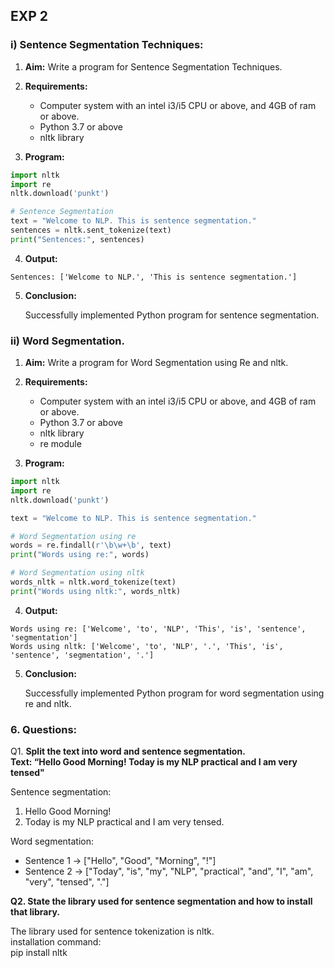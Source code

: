 ## EXP 2
### i) Sentence Segmentation Techniques:
1. **Aim:** Write a program for Sentence Segmentation Techniques.
   
2. **Requirements:**
    * Computer system with an intel i3/i5 CPU or above, and 4GB of ram or above.
    * Python 3.7 or above
    * nltk library
      
3. **Program:**
```python
import nltk
import re
nltk.download('punkt')

# Sentence Segmentation
text = "Welcome to NLP. This is sentence segmentation."
sentences = nltk.sent_tokenize(text)
print("Sentences:", sentences)
```
4. **Output:**
   
```Sentences: ['Welcome to NLP.', 'This is sentence segmentation.']```

5. **Conclusion:**
   
   Successfully implemented Python program for sentence segmentation.

### ii) Word Segmentation.
1. **Aim:** Write a program for Word Segmentation using Re and nltk.
   
2. **Requirements:**
    * Computer system with an intel i3/i5 CPU or above, and 4GB of ram or above.
    * Python 3.7 or above
    * nltk library
    * re module
      
3. **Program:**
```python
import nltk
import re
nltk.download('punkt')

text = "Welcome to NLP. This is sentence segmentation."

# Word Segmentation using re
words = re.findall(r'\b\w+\b', text)
print("Words using re:", words)

# Word Segmentation using nltk
words_nltk = nltk.word_tokenize(text)
print("Words using nltk:", words_nltk)
```
4. **Output:**
   
```
Words using re: ['Welcome', 'to', 'NLP', 'This', 'is', 'sentence', 'segmentation']
Words using nltk: ['Welcome', 'to', 'NLP', '.', 'This', 'is', 'sentence', 'segmentation', '.']
```
5. **Conclusion:**
   
   Successfully implemented Python program for word segmentation using re and nltk.

### 6. Questions:

Q1. **Split the text into word and sentence segmentation.  
Text: “Hello Good Morning! Today is my NLP practical and I am very tensed"**

Sentence segmentation:  
1. Hello Good Morning!
2. Today is my NLP practical and I am very tensed.

Word segmentation:  
* Sentence 1 → ["Hello", "Good", "Morning", "!"]  
* Sentence 2 → ["Today", "is", "my", "NLP", "practical", "and", "I", "am", "very", "tensed", "."]

**Q2. State the library used for sentence segmentation and how to install that library.**

The library used for sentence tokenization is nltk.  
installation command:  
      pip install nltk
